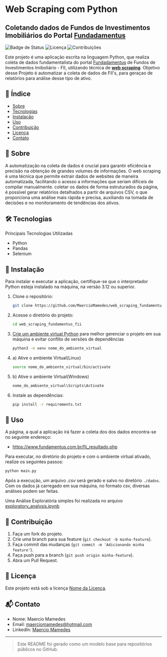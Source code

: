 # Web Scraping com Python
## Coletando dados de Fundos de Investimentos Imobiliários do Portal [Fundadamentus](https://www.fundamentus.com.br/)

![Badge de Status](https://img.shields.io/badge/status-em%20desenvolvimento-orange)
![Licença](https://img.shields.io/github/license/MaercioMamedes/web_scraping_fundamentus_fii)
![Contribuições](https://img.shields.io/badge/contribui%C3%A7%C3%B5es-bem%20vindas-brightgreen)

Este projeto é uma aplicação escrita na linguagem Python, que realiza coleta de dados fundamentalista do portal [Fundadamentus](https://www.fundamentus.com.br/) de Fundos de Investimentos Imiboliário - FII, utilizando técnica de **[web scraping](https://pt.wikipedia.org/wiki/Web_scraping)**. Objetivo desse Projeto é automatizar a coleta de dados de FII's, para geraçao de relatórios para análise desse tipo de ativo. 

## 📌 Índice

- [Sobre](https://github.com/MaercioMamedes/web_scraping_fundamentus_fii?tab=readme-ov-file#-sobre)
- [Tecnologias](https://github.com/MaercioMamedes/web_scraping_fundamentus_fii?tab=readme-ov-file#-tecnologias)
- [Instalação](https://github.com/MaercioMamedes/web_scraping_fundamentus_fii?tab=readme-ov-file#-instala%C3%A7%C3%A3o)
- [Uso](#uso)
- [Contribuição](#contribui%C3%A7%C3%A3o)
- [Licença](#licen%C3%A7a)
- [Contato](#contato)

## 📖 Sobre

A automatização na coleta de dados é crucial para garantir eficiência e precisão na obtenção de grandes volumes de informações. O web scraping é uma técnica que permite extrair dados de websites de maneira automatizada, facilitando o acesso a informações que seriam difíceis de compilar manualmente. coletar os dados de forma estruturados da página, é possível gerar relatórios detalhados a partir de arquivos CSV, o que proporciona uma análise mais rápida e precisa, auxiliando na tomada de decisões e no monitoramento de tendências dos ativos.


## 🛠 Tecnologias

Principais Tecnologias Utilizadas

- Python
- Pandas
- Selenium
  
## 🚀 Instalação

Para instalar e executar a aplicação, certifique-se que o interpretador Python esteja instalado na máquina, na versão 3.12 ou superior.

1. Clone o repositório:
   ```sh
   git clone https://github.com/MaercioMamedes/web_scraping_fundamentus_fii.git
   ```
2. Acesse o diretório do projeto:
   ```sh
   cd web_scraping_fundamentus_fii
   ```
3. [Crie um ambiente virtual Python](https://www.alura.com.br/artigos/ambientes-virtuais-em-python?srsltid=AfmBOortk62KHQFExQEWIq1LtfrRpBE7zhNz1vJWCxJJk_oRAfgM3hbV) para melhor gerenciar o projeto em sua máquina e evitar conflito de versões de dependências
   ```sh
   python3 -m venv nome_do_ambiente_virtual  
   ```
4. a) Ative o ambiente Virtual(Linux)
    ```sh
    source nome_do_ambiente_virtual/bin/activate
    ```
4. b) Ative o ambiente Virtual(Windows)
    ```sh
    nome_do_ambiente_virtual\Scripts\Activate
    ```
5. Instale as dependências:
   ```sh
   pip install -r requirements.txt
   ```

## 📌 Uso

A página, a qual a aplicação irá fazer a coleta dos dos dados encontra-se no seguinte endereço:
- https://www.fundamentus.com.br/fii_resultado.php

Para executar, no diretório do projeto e com o ambiente virtual ativado, realize os seguintes passos:

```sh
python main.py
```
Após a execução, um arquivo *.csv* será gerado e salvo no diretório `./dados`. Com os dados já carregado em sua máquina, no formato csv, diversas análises podem ser feitas. 

Uma Análise Exploratória simples foi realizada no arquivo [exploratory_analysis.ipynb](https://github.com/MaercioMamedes/web_scraping_fundamentus_fii/blob/main/exploratory_analysis.ipynb)

## 🤝 Contribuição

1. Faça um fork do projeto.
2. Crie uma branch para sua feature (`git checkout -b minha-feature`).
3. Faça commit das mudanças (`git commit -m 'Adicionando minha feature'`).
4. Faça push para a branch (`git push origin minha-feature`).
5. Abra um Pull Request.

## 📜 Licença

Este projeto está sob a licença [Nome da Licença](LICENSE).

## 📬 Contato

- Nome: Maercio Mamedes
- Email: maerciomamedes@hotmail.com
- LinkedIn: [Maercio Mamedes](https://www.linkedin.com/in/maerciomamedes/)

---

> Este README foi gerado como um modelo base para repositórios públicos no GitHub.
